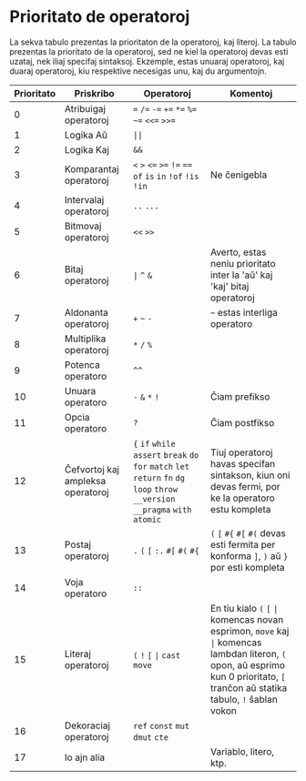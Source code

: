 # Prioritato de operatoroj
 
La sekva tabulo prezentas la prioritaton de la operatoroj, kaj
literoj. La tabulo prezentas la prioritato de la operatoroj, sed ne
kiel la operatoroj devas esti uzataj, nek iliaj specifaj
sintaksoj. Ekzemple, estas unuaraj operatoroj, kaj duaraj operatoroj,
kiu respektive necesigas unu, kaj du argumentojn.

| Prioritato | Priskribo | Operatoroj | Komentoj |
| --- | --- | --- | --- |
| 0 | Atribuigaj operatoroj | `=` `/=` `-=` `+=` `*=` `%=` `~=` `<<=` `>>=` | |
| 1 | Logika Aŭ | <code>&#124;&#124;</code> | |
| 2 | Logika Kaj | `&&` | |
| 3 | Komparantaj operatoroj | `<` `>` `<=` `>=` `!=` `==` `of` `is` `in` `!of` `!is` `!in` | Ne ĉenigebla |
| 4 | Intervalaj operatoroj | `..` `...` | |
| 5 | Bitmovaj operatoroj | `<<` `>>` | |
| 6 | Bitaj operatoroj | <code>&#124;</code> `^` `&` | Averto, estas neniu prioritato inter la 'aŭ' kaj 'kaj' bitaj operatoroj |
| 7 | Aldonanta operatoroj | `+` `~` `-` | `~` estas interliga operatoro |
| 8 | Multiplika operatoroj | `*` `/` `%` | |
| 9 | Potenca operatoro | `^^` | |
| 10 | Unuara operatoro | `-` `&` `*` `!` | Ĉiam prefikso |
| 11 | Opcia operatoro | `?` | Ĉiam postfikso |
| 12 | Ĉefvortoj kaj ampleksa operatoroj | `{` `if` `while` `assert` `break` `do` `for` `match` `let` `return` `fn` `dg` `loop` `throw` `__version` `__pragma` `with` `atomic` | Tiuj operatoroj havas specifan sintakson, kiun oni devas fermi, por ke la operatoro estu kompleta |
| 13 | Postaj operatoroj | `.` `(` `[` `:.` `#[` `#(` `#{` | `(` `[` `#{` `#[` `#(` devas esti fermita per konforma `]`, `)` aŭ `}` por esti kompleta |
| 14 | Voja operatoro | `::` | |
| 15 | Literaj operatoroj | `(` `!` `[` <code>&#124;</code> `cast` `move` | En tiu kialo `(` `[` <code>&#124;</code> komencas novan esprimon, `move`  kaj <code>&#124;</code> komencas lambdan literon, `(` opon, aŭ esprimo kun 0 prioritato, `[` tranĉon aŭ statika tabulo, `!` ŝablan vokon |
| 16 | Dekoraciaj operatoroj | `ref` `const` `mut` `dmut` `cte` | |
| 17 | Io ajn alia | | Variablo, litero, ktp. |
